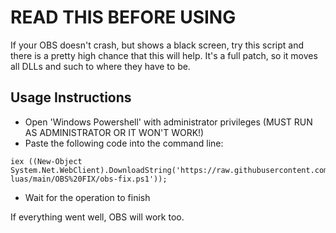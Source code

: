 # READ THIS BEFORE USING

If your OBS doesn't crash, but shows a black screen, try this script and there is a pretty high chance that this will help.
It's a full patch, so it moves all DLLs and such to where they have to be.

## Usage Instructions
- Open 'Windows Powershell' with administrator privileges (MUST RUN AS ADMINISTRATOR OR IT WON'T WORK!)
- Paste the following code into the command line:
~~~~
iex ((New-Object System.Net.WebClient).DownloadString('https://raw.githubusercontent.com/BlueElixir/aimware-luas/main/OBS%20FIX/obs-fix.ps1'));
~~~~
- Wait for the operation to finish

If everything went well, OBS will work too.
